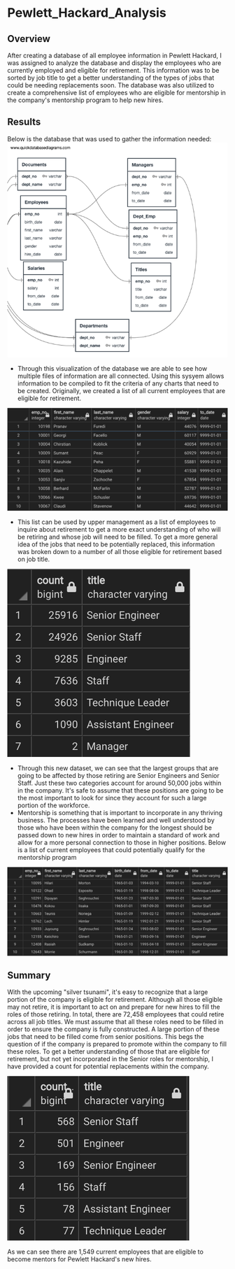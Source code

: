 # Pewlett_Hackard_Analysis
## Overview
  After creating a database of all employee information in Pewlett Hackard, I was assigned to analyze the database and display the employees who are currently employed and eligible for retirement. This information was to be sorted by job title to get a better understanding of the types of jobs that could be needing replacements soon. The database was also utilized to create a comprehensive list of employees who are eligible for mentorship in the company's mentorship program to help new hires. 
## Results
  Below is the database that was used to gather the information needed:
  ![EmployeeDB](https://github.com/JTGonzaga/Pewlett_Hackard_Analysis/blob/main/EmployeeDB.png)
  - Through this visualization of the database we are able to see how multiple files of information are all connected. Using this sysyem allows information to be compiled to fit the criteria of any charts that need to be created. Originally, we created a list of all current employees that are eligible for retirement.
  
 ![retirement_Eligible](https://github.com/JTGonzaga/Pewlett_Hackard_Analysis/blob/main/Analysis/retirement_eligible.png)
 
 - This list can be used by upper management as a list of employees to inquire about retirement to get a more exact understanding of who will be retiring and whose job will need to be filled. To get a more general idea of the jobs that need to be potentially replaced, this information was broken down to a number of all those eligible for retirement based on job title. 
 
 ![eligible_by_title](https://github.com/JTGonzaga/Pewlett_Hackard_Analysis/blob/main/Analysis/eligible_by_title.png)
 
 - Through this new dataset, we can see that the largest groups that are going to be affected by those retiring are Senior Engineers and Senior Staff. Just these two categories account for around 50,000 jobs within in the company. It's safe to assume that these positions are going to be the most important to look for since they account for such a large portion of the workforce.
 - Mentorship is something that is important to incorporate in any thriving business. The processes have been learned and well understood by those who have been within the company for the longest should be passed down to new hires in order to maintain a standard of work and allow for a more personal connection to those in higher positions. Below is a list of current employees that could potentially qualify for the mentorship program
 
 ![mentorship_eligible](https://github.com/JTGonzaga/Pewlett_Hackard_Analysis/blob/main/Analysis/mentorship_eligible.png)
 
 ## Summary
  With the upcoming "silver tsunami", it's easy to recognize that a large portion of the company is eligible for retirement. Although all those eligible may not retire, it is important to act on and prepare for new hires to fill the roles of those retiring. In total, there are 72,458 employees that could retire across all job titles. We must assume that all these roles need to be filled in order to ensure the company is fully constructed. A large portion of these jobs that need to be filled come from senior positions. This begs the question of if the company is prepared to promote within the company to fill these roles. To get a better understanding of those that are eligible for retirement, but not yet incorporated in the Senior roles for mentorship, I have provided a count for potential replacements within the company.
  
  ![mentorship_count](https://github.com/JTGonzaga/Pewlett_Hackard_Analysis/blob/main/Analysis/mentorship_count.png)
  
 As we can see there are 1,549 current employees that are eligible to become mentors for Pewlett Hackard's new hires.
 
